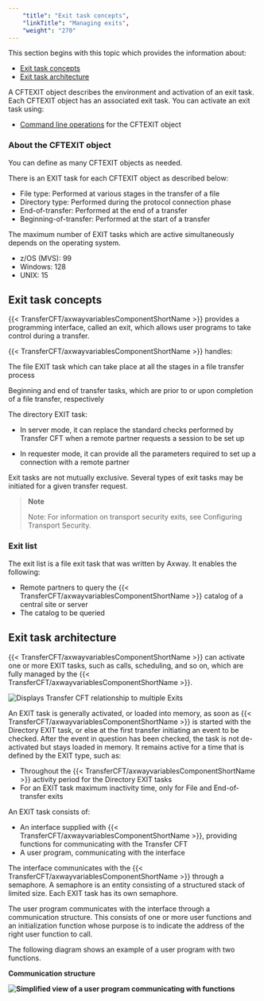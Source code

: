 ```yaml
---
    "title": "Exit task concepts",
    "linkTitle": "Managing exits",
    "weight": "270"
---
```

This section begins with this topic
which provides the information about:

- [Exit
    task concepts](#Exit_task_concepts)
- [Exit
    task architecture](#Exit_task_architecture)

A CFTEXIT object describes
the environment and activation of an exit
task. Each CFTEXIT object has an associated exit task. You can activate an exit task using:

- [Command
    line operations](../../c_intro_userinterfaces/web_copilot_ui/flow_def_intro/cftexit) for the CFTEXIT object

<span id="About_the_CFTEXIT_object"></span>

### About the CFTEXIT object

You can define as many CFTEXIT objects as needed.

There is an EXIT task for each
CFTEXIT object as described below:

- File type: Performed
    at various stages in the transfer of a file
- Directory type:
    Performed during the protocol connection phase
- End-of-transfer:
    Performed at the end of a transfer
- Beginning-of-transfer: Performed at the start of a transfer

The maximum number of EXIT tasks which are active simultaneously depends
on the operating system.

- z/OS (MVS): 99
- Windows: 128
- UNIX: 15

<span id="Exit_task_concepts"></span>

Exit task concepts
------------------

{{< TransferCFT/axwayvariablesComponentShortName  >}} provides a programming interface, called an exit,
which allows user programs to take control during a transfer.

{{< TransferCFT/axwayvariablesComponentShortName  >}} handles:

The file EXIT task
which can take place at all the stages in a file transfer process

Beginning and end of transfer tasks, which are prior to or upon completion of a file transfer, respectively

The directory EXIT
task:

- In
    server mode, it can replace the standard checks performed by Transfer
    CFT when a remote partner requests a session to be set up

<!-- -->

- In
    requester mode, it can provide all the parameters required to set
    up a connection with a remote partner

Exit tasks are not mutually exclusive. Several types of exit tasks may
be initiated for a given transfer request.

> **Note**
>
> Note: For
> information on transport security exits, see Configuring
> Transport Security.

### Exit list

The exit list is a file exit task that was written by Axway. It enables the following:

- Remote partners
    to query the {{< TransferCFT/axwayvariablesComponentShortName  >}} catalog of a central site or server
- The catalog to
    be queried

<span id="Exit_task_architecture"></span>

Exit task architecture
----------------------

{{< TransferCFT/axwayvariablesComponentShortName  >}} can activate one or more EXIT tasks, such as calls, scheduling, and so on, which
are fully managed by the {{< TransferCFT/axwayvariablesComponentShortName  >}}.

![Displays Transfer CFT relationship to multiple Exits](/Images/TransferCFT/cft_exits_1.png)

An EXIT task is generally activated, or loaded into memory,
as soon as {{< TransferCFT/axwayvariablesComponentShortName  >}} is started with the Directory EXIT
task, or else at the first transfer initiating an event to be checked.
After the event in question has been checked, the task is not de-activated
but stays loaded in memory. It remains active for a time that is defined
by the EXIT type, such as:

- Throughout the
    {{< TransferCFT/axwayvariablesComponentShortName  >}} activity period for the Directory EXIT tasks
- For an EXIT task
    maximum inactivity time, only for File and End-of-transfer exits

An EXIT task consists of:

- An interface supplied
    with {{< TransferCFT/axwayvariablesComponentShortName  >}}, providing functions for communicating with the Transfer
    CFT
- A user program,
    communicating with the interface

The interface communicates with the {{< TransferCFT/axwayvariablesComponentShortName  >}} through a semaphore. A semaphore is an entity
consisting of a structured stack of limited size. Each EXIT task has its
own semaphore.

The user program communicates with the interface through a communication
structure. This consists of one or more user functions and an initialization
function whose purpose is to indicate the address of the right user function
to call.

The following diagram shows an example
of a user program with two functions.

********Communication structure********

********![Simplified view of a user program communicating with functions](/Images/TransferCFT/cft_exits_2.png)********
